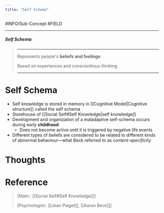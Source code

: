 ```yaml
---
title: "Self Schema"
---
```



#INFO/Sub-Concept #FIELD 

---


##### Self Schema
> ------------------------------------------------------------
> Represents people's **beliefs and feelings**
> 
> Based on experiences and conscientious thinking
>
> ------------------------------------------------------------

# Self Schema

- Self knowledge is stored in memory in [[Cognitive Model|Cognitive structure]] called the self schema
- Storehouse of [[Social Self#Self Knowledge|self knowledge]]
- Development and organization of a maladaptive self-schema occurs during early **childhood**
	- Does not become active until it is triggered by negative life events
- Different types of beliefs are considered to be related to different kinds of abnormal behaviour—what Beck referred to as *content-specificity*

# Thoughts

# Reference

> [Main:: [[Social Self#Self Knowledge]]]
>
> [Psychologist:: [[Jean Piaget]], [[Aaron Beck]]]
